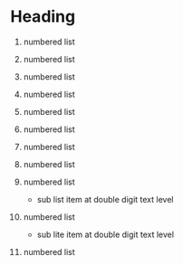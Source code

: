 # Heading

1. numbered list
2. numbered list
3. numbered list
4. numbered list
5. numbered list
6. numbered list
7. numbered list
8. numbered list
9. numbered list

   - sub list item at double digit text level

10. numbered list

    - sub lite item at double digit text level

11. numbered list

